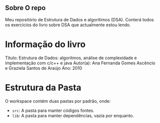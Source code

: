 ## Sobre O repo

Meu repositório de Estrutura de Dados e algoritimos (DSA). Conterá todos os exercícios do livro sobre DSA que actualmente estou lendo.

# Informação do livro

Título: Estrutura de Dados: algoritmos, análise de complexidade e implementação com c/c++ e java
Autor(a): Ana Fernanda Gomes Ascêncio e Graziela Santos de Araújo
Ano: 2010

# Estrutura da Pasta

O workspace contém duas pastas por padrão, onde:

- `src`: A pasta para manter códigos fontes.
- `lib`: A pasta para manter dependências, vazia por enquanto.

